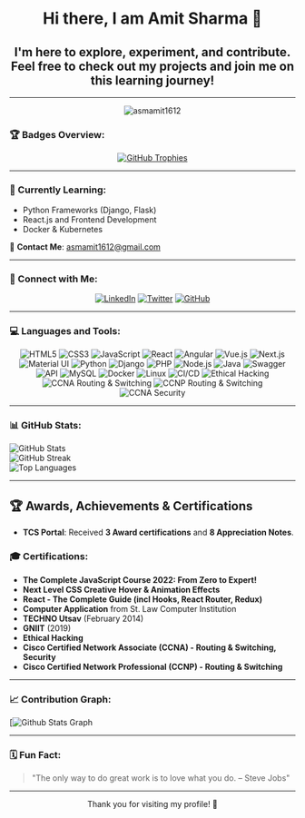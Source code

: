 <h1 align="center">Hi there, I am Amit Sharma 👋</h1>
<h2 align="center">I'm here to explore, experiment, and contribute. Feel free to check out my projects and join me on this learning journey!</h2>

---

<p align="center">
  <img src="https://komarev.com/ghpvc/?username=asmamit1612&&label=PROFILE+VIEWS&color=0e75b6&style=flat" alt="asmamit1612"/>
</p>

### 🏆 Badges Overview:

<p align="center">
  <a href="https://github.com/ryo-ma/github-profile-trophy">
    <img src="https://github-profile-trophy.vercel.app/?username=asmamit1612&theme=gruvbox&no-bg=true&row=1&column=7" alt="GitHub Trophies"/>
  </a>
</p>

---

### 🌱 Currently Learning:
- Python Frameworks (Django, Flask)
- React.js and Frontend Development
- Docker & Kubernetes

📧 **Contact Me**: [asmamit1612@gmail.com](mailto:asmamit1612@gmail.com)

---

### 🔗 Connect with Me: 

<p align="center">
  <a href="https://www.linkedin.com/in/asmamit1612/"><img src="https://img.shields.io/badge/-LinkedIn-blue?style=flat-square&logo=linkedin" alt="LinkedIn"/></a>
  <a href="https://twitter.com/asmamit1612"><img src="https://img.shields.io/badge/-Twitter-1DA1F2?style=flat-square&logo=twitter&logoColor=white" alt="Twitter"/></a>
  <a href="https://github.com/asmamit1612"><img src="https://img.shields.io/badge/-GitHub-181717?style=flat-square&logo=github" alt="GitHub"/></a>
</p>

---

### 💻 Languages and Tools:

<p align="center">
  <!-- Frontend Technologies -->
  <img src="https://img.icons8.com/color/48/html-5.png" alt="HTML5" />
  <img src="https://img.icons8.com/color/48/css3.png" alt="CSS3" />
  <img src="https://img.icons8.com/color/48/javascript.png" alt="JavaScript" />
  <img src="https://img.icons8.com/color/48/react-native.png" alt="React" />
  <img src="https://img.icons8.com/color/48/angularjs.png" alt="Angular" />
  <img src="https://img.icons8.com/color/48/vue-js.png" alt="Vue.js" />
  <img src="https://img.icons8.com/color/48/nextjs.png" alt="Next.js" />
  <img src="https://img.icons8.com/color/48/material-ui.png" alt="Material UI" />
  
  <!-- Backend Technologies -->
  <img src="https://img.icons8.com/color/48/python.png" alt="Python" />
  <img src="https://img.icons8.com/color/48/django.png" alt="Django" />
  <img src="https://img.icons8.com/color/48/php.png" alt="PHP" />
  <img src="https://img.icons8.com/color/48/nodejs.png" alt="Node.js" />
  <img src="https://img.icons8.com/color/48/java-coffee-cup-logo.png" alt="Java" />
  <img src="https://img.icons8.com/color/48/cloud-function" alt="Swagger" />
  <img src="https://img.icons8.com/color/48/api.png" alt="API" />

  <!-- Database & DevOps -->
  <img src="https://img.icons8.com/color/48/mysql-logo.png" alt="MySQL" />
  <img src="https://img.icons8.com/color/48/docker.png" alt="Docker" />
  <img src="https://img.icons8.com/color/48/linux.png" alt="Linux" />
  <img src="https://img.icons8.com/color/48/jenkins.png" alt="CI/CD" />

  <!-- Networking & Security -->
  <img src="https://img.icons8.com/color/48/hacking.png" alt="Ethical Hacking" />
  <img src="https://img.icons8.com/color/48/router.png" alt="CCNA Routing & Switching" />
  <img src="https://img.icons8.com/color/48/switch.png" alt="CCNP Routing & Switching" />
  <img src="https://img.icons8.com/color/48/security-checked.png" alt="CCNA Security" />
</p>


---

### 📊 GitHub Stats:

<div>
  <img src="https://github-readme-stats.vercel.app/api/?username=asmamit1612&show_icons=true&title_color=fff&icon_color=79ff97&text_color=9f9f9f&bg_color=151515" alt="GitHub Stats"/>
</div>
<div>
  <img src="https://github-readme-streak-stats.herokuapp.com?user=asmamit1612&theme=highcontrast&date_format=M%20j%5B%2C%20Y%5D" alt="GitHub Streak"/>
</div>
<div>
  <img src="https://github-readme-stats.vercel.app/api/top-langs/?username=asmamit1612&layout=compact&theme=radical" alt="Top Languages"/>
</div>

<!-- ---

## 🛠️ Technical Training
- **Software Engineering** from NIIT.
- **Ethical Hacking**.
- **CCNA and CCNP** in Routing and Switching.
- **CCNA and CCNP** in Security.

---

## 🔧 Hands-on Experience with Cisco Platform
- **Routers**: 1841, 2821, 4300 ISR, 4321, & ISR 4351.
- **Switches**: 2950, 2960, 3550, 3560, 3750, 3850, 9300.
- **Firewalls**: ASA 5520, ASA 5516X, 5515, 5525.

-->
---

## 🏆 Awards, Achievements & Certifications
- **TCS Portal**: Received **3 Award certifications** and **8 Appreciation Notes**.

### 🎓 Certifications:
- **The Complete JavaScript Course 2022: From Zero to Expert!**
- **Next Level CSS Creative Hover & Animation Effects**
- **React - The Complete Guide (incl Hooks, React Router, Redux)**
- **Computer Application** from St. Law Computer Institution
- **TECHNO Utsav** (February 2014)
- **GNIIT** (2019)
- **Ethical Hacking**
- **Cisco Certified Network Associate (CCNA) - Routing & Switching, Security**
- **Cisco Certified Network Professional (CCNP) - Routing & Switching**

---

### 📈 Contribution Graph:

<!-- <p align="center">
  <img src="https://github-readme-activity-graph.vercel.app/graph?username=asmamit1612&theme=high-contrast" alt="Contribution Graph"/>
</p> -->

[![ Github Stats Graph](https://github-profile-summary-cards.vercel.app/api/cards/profile-details?username=asmamit1612&theme=radical&hide_border=true)


---

### 🗓️ Fun Fact:

> "The only way to do great work is to love what you do. – Steve Jobs"

---

<p align="center">Thank you for visiting my profile! 🚀</p>
